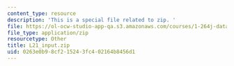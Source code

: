 ```yaml
---
content_type: resource
description: 'This is a special file related to zip. '
file: https://ol-ocw-studio-app-qa.s3.amazonaws.com/courses/1-264j-database-internet-and-systems-integration-technologies-fall-2013/0263e0b98cf215243fc402164b8456d1_L21_input.zip
file_type: application/zip
resourcetype: Other
title: L21_input.zip
uid: 0263e0b9-8cf2-1524-3fc4-02164b8456d1
---
```

